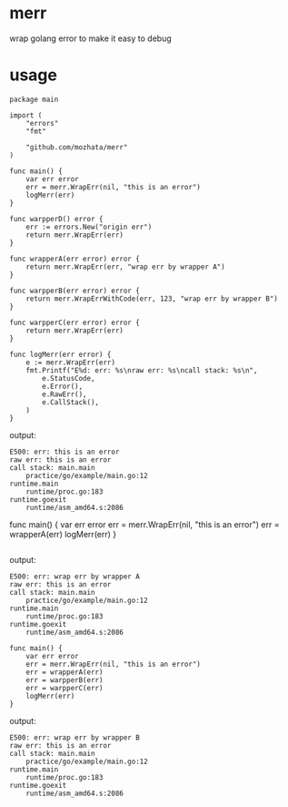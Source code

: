 # merr
wrap golang error to make it easy to debug

# usage

```
package main

import (
	"errors"
	"fmt"

	"github.com/mozhata/merr"
)

func main() {
	var err error
	err = merr.WrapErr(nil, "this is an error")
	logMerr(err)
}

func warpperD() error {
	err := errors.New("origin err")
	return merr.WrapErr(err)
}

func wrapperA(err error) error {
	return merr.WrapErr(err, "wrap err by wrapper A")
}

func warpperB(err error) error {
	return merr.WrapErrWithCode(err, 123, "wrap err by wrapper B")
}

func warpperC(err error) error {
	return merr.WrapErr(err)
}

func logMerr(err error) {
	e := merr.WrapErr(err)
	fmt.Printf("E%d: err: %s\nraw err: %s\ncall stack: %s\n",
		e.StatusCode,
		e.Error(),
		e.RawErr(),
		e.CallStack(),
	)
}

```
output:
```
E500: err: this is an error
raw err: this is an error
call stack: main.main
	practice/go/example/main.go:12
runtime.main
	runtime/proc.go:183
runtime.goexit
	runtime/asm_amd64.s:2086

```
func main() {
	var err error
	err = merr.WrapErr(nil, "this is an error")
	err = wrapperA(err)
	logMerr(err)
}


```

```
output:
```
E500: err: wrap err by wrapper A
raw err: this is an error
call stack: main.main
	practice/go/example/main.go:12
runtime.main
	runtime/proc.go:183
runtime.goexit
	runtime/asm_amd64.s:2086

```

```
func main() {
	var err error
	err = merr.WrapErr(nil, "this is an error")
	err = wrapperA(err)
	err = warpperB(err)
	err = warpperC(err)
	logMerr(err)
}

```
output: 
```
E500: err: wrap err by wrapper B
raw err: this is an error
call stack: main.main
	practice/go/example/main.go:12
runtime.main
	runtime/proc.go:183
runtime.goexit
	runtime/asm_amd64.s:2086

```

